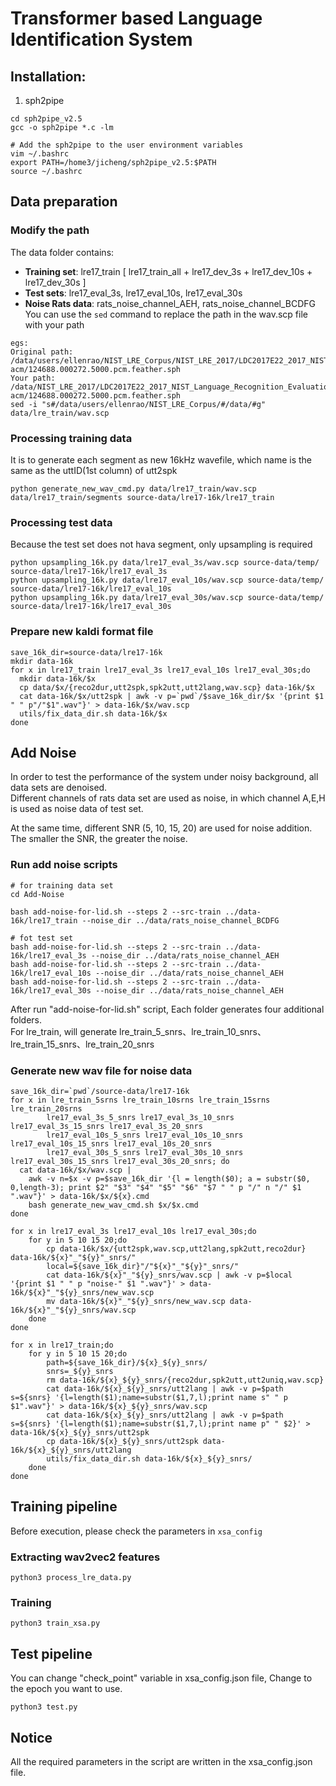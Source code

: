 # Transformer based Language Identification System
## Installation:
1. sph2pipe
```
cd sph2pipe_v2.5
gcc -o sph2pipe *.c -lm

# Add the sph2pipe to the user environment variables
vim ~/.bashrc
export PATH=/home3/jicheng/sph2pipe_v2.5:$PATH
source ~/.bashrc
```
## Data preparation
### Modify the path 
The data folder contains:<br>
- **Training set**: lre17_train [ lre17_train_all + lre17_dev_3s + lre17_dev_10s + lre17_dev_30s ]
- **Test sets**: lre17_eval_3s, lre17_eval_10s, lre17_eval_30s<br>
- **Noise Rats data**: rats_noise_channel_AEH,  rats_noise_channel_BCDFG<br>
You can use the ```sed``` command to replace the path in the wav.scp file with your path
```
egs:
Original path: /data/users/ellenrao/NIST_LRE_Corpus/NIST_LRE_2017/LDC2017E22_2017_NIST_Language_Recognition_Evaluation_Training_Data/data/ara-acm/124688.000272.5000.pcm.feather.sph
Your path: /data/NIST_LRE_2017/LDC2017E22_2017_NIST_Language_Recognition_Evaluation_Training_Data/data/ara-acm/124688.000272.5000.pcm.feather.sph
sed -i "s#/data/users/ellenrao/NIST_LRE_Corpus/#/data/#g" data/lre_train/wav.scp
```
### Processing training data
It is to generate each segment as new 16kHz wavefile, which name is the same as the uttID(1st column) of utt2spk
```
python generate_new_wav_cmd.py data/lre17_train/wav.scp data/lre17_train/segments source-data/lre17-16k/lre17_train
```
### Processing test data
Because the test set does not hava segment, only upsampling is required
```
python upsampling_16k.py data/lre17_eval_3s/wav.scp source-data/temp/ source-data/lre17-16k/lre17_eval_3s
python upsampling_16k.py data/lre17_eval_10s/wav.scp source-data/temp/ source-data/lre17-16k/lre17_eval_10s
python upsampling_16k.py data/lre17_eval_30s/wav.scp source-data/temp/ source-data/lre17-16k/lre17_eval_30s
```
### Prepare new kaldi format file
```
save_16k_dir=source-data/lre17-16k
mkdir data-16k
for x in lre17_train lre17_eval_3s lre17_eval_10s lre17_eval_30s;do
  mkdir data-16k/$x
  cp data/$x/{reco2dur,utt2spk,spk2utt,utt2lang,wav.scp} data-16k/$x
  cat data-16k/$x/utt2spk | awk -v p=`pwd`/$save_16k_dir/$x '{print $1 " " p"/"$1".wav"}' > data-16k/$x/wav.scp
  utils/fix_data_dir.sh data-16k/$x
done
```

## Add Noise
In order to test the performance of the system under noisy background, all data sets are denoised.<br>
Different channels of rats data set are used as noise, in which channel A,E,H is used as noise data of test set.

At the same time, different SNR (5, 10, 15, 20) are used for noise addition.<br>
The smaller the SNR, the greater the noise.<br>

### Run add noise scripts
```
# for training data set
cd Add-Noise

bash add-noise-for-lid.sh --steps 2 --src-train ../data-16k/lre17_train --noise_dir ../data/rats_noise_channel_BCDFG

# fot test set
bash add-noise-for-lid.sh --steps 2 --src-train ../data-16k/lre17_eval_3s --noise_dir ../data/rats_noise_channel_AEH
bash add-noise-for-lid.sh --steps 2 --src-train ../data-16k/lre17_eval_10s --noise_dir ../data/rats_noise_channel_AEH
bash add-noise-for-lid.sh --steps 2 --src-train ../data-16k/lre17_eval_30s --noise_dir ../data/rats_noise_channel_AEH
```
After run "add-noise-for-lid.sh" script, Each folder generates four additional folders.<br>
For lre_train, will generate lre_train_5_snrs、lre_train_10_snrs、lre_train_15_snrs、lre_train_20_snrs

### Generate new wav file for noise data
```
save_16k_dir=`pwd`/source-data/lre17-16k
for x in lre_train_5srns lre_train_10srns lre_train_15srns lre_train_20srns 
        lre17_eval_3s_5_snrs lre17_eval_3s_10_snrs lre17_eval_3s_15_snrs lre17_eval_3s_20_snrs 
        lre17_eval_10s_5_snrs lre17_eval_10s_10_snrs lre17_eval_10s_15_snrs lre17_eval_10s_20_snrs 
        lre17_eval_30s_5_snrs lre17_eval_30s_10_snrs lre17_eval_30s_15_snrs lre17_eval_30s_20_snrs; do
  cat data-16k/$x/wav.scp | 
    awk -v n=$x -v p=$save_16k_dir '{l = length($0); a = substr($0, 0,length-3); print $2" "$3" "$4" "$5" "$6" "$7 " " p "/" n "/" $1 ".wav"}' > data-16k/$x/${x}.cmd
    bash generate_new_wav_cmd.sh $x/$x.cmd
done

for x in lre17_eval_3s lre17_eval_10s lre17_eval_30s;do
    for y in 5 10 15 20;do
        cp data-16k/$x/{utt2spk,wav.scp,utt2lang,spk2utt,reco2dur} data-16k/${x}"_"${y}"_snrs/"
        local=${save_16k_dir}"/"${x}"_"${y}"_snrs/"
        cat data-16k/${x}"_"${y}_snrs/wav.scp | awk -v p=$local '{print $1 " " p "noise-" $1 ".wav"}' > data-16k/${x}"_"${y}_snrs/new_wav.scp
        mv data-16k/${x}"_"${y}_snrs/new_wav.scp data-16k/${x}"_"${y}_snrs/wav.scp
    done
done

for x in lre17_train;do
    for y in 5 10 15 20;do
        path=${save_16k_dir}/${x}_${y}_snrs/
        snrs=_${y}_snrs
        rm data-16k/${x}_${y}_snrs/{reco2dur,spk2utt,utt2uniq,wav.scp}
        cat data-16k/${x}_${y}_snrs/utt2lang | awk -v p=$path s=${snrs} '{l=length($1);name=substr($1,7,l);print name s" " p $1".wav"}' > data-16k/${x}_${y}_snrs/wav.scp
        cat data-16k/${x}_${y}_snrs/utt2lang | awk -v p=$path s=${snrs} '{l=length($1);name=substr($1,7,l);print name p" " $2}' > data-16k/${x}_${y}_snrs/utt2spk
        cp data-16k/${x}_${y}_snrs/utt2spk data-16k/${x}_${y}_snrs/utt2lang
        utils/fix_data_dir.sh data-16k/${x}_${y}_snrs/
    done
done
```

## Training pipeline
Before execution, please check the parameters in ```xsa_config``` <br>
### Extracting wav2vec2 features

```
python3 process_lre_data.py
```
### Training 
```
python3 train_xsa.py
```
## Test pipeline
You can change "check_point" variable in xsa_config.json file, Change to the epoch you want to use.
```
python3 test.py
```

## Notice
All the required parameters in the script are written in the xsa_config.json file.
